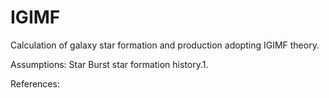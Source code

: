 # IGIMF
Calculation of galaxy star formation and production adopting IGIMF theory.


Assumptions:
Star Burst star formation history.1. 


References:
